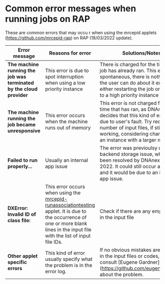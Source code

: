 # Common error messages when running jobs on RAP                                                                                                                              
These are common errors that may occu
r when using the mrcepid applets (https://github.com/mrcepid-rap) on RAP (18/03/2022 update). 

| Error message | Reasons for error | Solutions/Notes |
| ---| --- | --- |
| **The machine running the job was terminated by the cloud provider** | This error is due to spot interruption when using a low priority instance | There is charged for the time the job has already ran. This error is spontaneous, there is nothing else the user can do about it except either restarting the job or changing to a high priority instance |
| **The machine running the job became unresponsive**   | This error occurs when the machine runs out of memory   | This error is not charged for the time that has ran, as DNAnexus decides that this kind of error is not due to user's fault. Try reduces the number of input files, if still not working, considering changing to an instance with a larger memory |
| **Failed to run properly...** | Usually an internal app issue | The error was previoulsy due to the backend storage issue, which had been resolved by DNAnexus in April 2022. It could still occur as of now and it would be due to an internal app issue. |
| **DXError: Invalid ID of class file:** | This error occurs when using the [mrcepid-runassociationtesting](https://github.com/mrcepid-rap/mrcepid-runassociationtesting) applet. It is due to the occurrence of one or more blank lines in the input file with the list of input file IDs. | Check if there are any empty lines in the input file |
| **Other applet specific errors** | This kind of error usually specify what the problem is in the error log. | If no obvious mistakes are identified in the input files or codes, should consult [Eugene Gardner] (https://github.com/eugenegardner) about the problem. |

